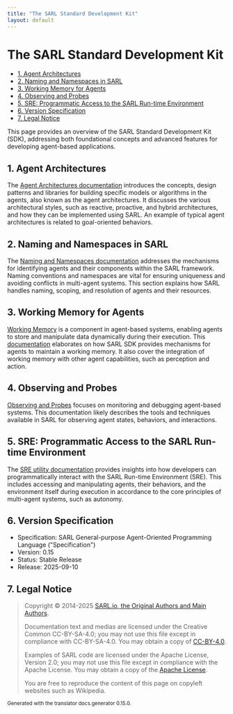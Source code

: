 ```yaml
---
title: "The SARL Standard Development Kit"
layout: default
---
```


# The SARL Standard Development Kit


<ul class="page_outline" id="page_outline">

<li><a href="#1-agent-architectures">1. Agent Architectures</a></li>
<li><a href="#2-naming-and-namespaces-in-sarl">2. Naming and Namespaces in SARL</a></li>
<li><a href="#3-working-memory-for-agents">3. Working Memory for Agents</a></li>
<li><a href="#4-observing-and-probes">4. Observing and Probes</a></li>
<li><a href="#5-sre-programmatic-access-to-the-sarl-run-time-environment">5. SRE: Programmatic Access to the SARL Run-time Environment</a></li>
<li><a href="#6-version-specification">6. Version Specification</a></li>
<li><a href="#7-legal-notice">7. Legal Notice</a></li>

</ul>


This page provides an overview of the SARL Standard Development Kit (SDK), addressing both foundational concepts and advanced features for developing agent-based applications.

## 1. Agent Architectures

The [Agent Architectures documentation](./AgentArchitectures.html) introduces the concepts, design patterns and libraries for building specific models or algorithms in the agents, also known as the agent architectures. It discusses the various architectural styles, such as reactive, proactive, and hybrid architectures, and how they can be implemented using SARL. An example of typical agent architectures is related to goal-oriented behaviors.

## 2. Naming and Namespaces in SARL

The [Naming and Namespaces documentation](./Naming.html) addresses the mechanisms for identifying agents and their components within the SARL framework. Naming conventions and namespaces are vital for ensuring uniqueness and avoiding conflicts in multi-agent systems. This section explains how SARL handles naming, scoping, and resolution of agents and their resources.

## 3. Working Memory for Agents

[Working Memory](./WorkingMemory.html) is a component in agent-based systems, enabling agents to store and manipulate data dynamically during their execution. This [documentation](./WorkingMemory.html) elaborates on how SARL SDK provides mechanisms for agents to maintain a working memory. It also cover the integration of working memory with other agent capabilities, such as perception and action.

## 4. Observing and Probes

[Observing and Probes](./Probing.html) focuses on monitoring and debugging agent-based systems. This documentation likely describes the tools and techniques available in SARL for observing agent states, behaviors, and interactions.

## 5. SRE: Programmatic Access to the SARL Run-time Environment

The [SRE utility documentation](./SRE.html) provides insights into how developers can programmatically interact with the SARL Run-time Environment (SRE). This includes accessing and manipulating agents, their behaviors, and the environment itself during execution in accordance to the core principles of multi-agent systems, such as autonomy. 


## 6. Version Specification

* Specification: SARL General-purpose Agent-Oriented Programming Language ("Specification")
* Version: 0.15
* Status: Stable Release
* Release: 2025-09-10

## 7. Legal Notice

> Copyright &copy; 2014-2025 [SARL.io, the Original Authors and Main Authors](http://www.sarl.io/about/index.html).
>
> Documentation text and medias are licensed under the Creative Common CC-BY-SA-4.0;
> you may not use this file except in compliance with CC-BY-SA-4.0.
> You may obtain a copy of [CC-BY-4.0](https://creativecommons.org/licenses/by-sa/4.0/deed.en).
>
> Examples of SARL code are licensed under the Apache License, Version 2.0;
> you may not use this file except in compliance with the Apache License.
> You may obtain a copy of the [Apache License](http://www.apache.org/licenses/LICENSE-2.0).
>
> You are free to reproduce the content of this page on copyleft websites such as Wikipedia.

<small>Generated with the translator docs.generator 0.15.0.</small>
